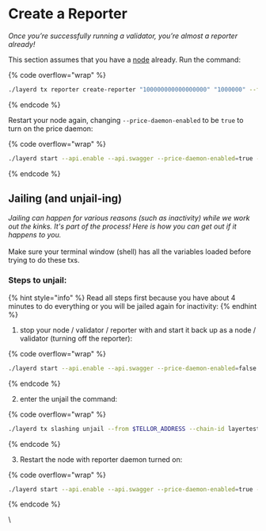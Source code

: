 # Create a Reporter

_Once you’re successfully running a validator, you’re almost a reporter already!_&#x20;

This section assumes that you have a [node](run-layer/) already. Run the command:

{% code overflow="wrap" %}
```bash
./layerd tx reporter create-reporter "100000000000000000" "1000000" --from $ACCOUNT_NAME --chain-id layertest-1 --fees 1000loya
```
{% endcode %}

Restart your node again, changing `--price-daemon-enabled` to be `true` to turn on the price daemon:

{% code overflow="wrap" %}
```bash
./layerd start --api.enable --api.swagger --price-daemon-enabled=true --panic-on-daemon-failure-enabled=false --home $HOME/.layer --key-name $ACCOUNT_NAME
```
{% endcode %}

## Jailing (and unjail-ing)

_Jailing can happen for various reasons (such as inactivity) while we work out the kinks. It's part of the process! Here is how you can get out if it happens to you._ \
\
Make sure your terminal window (shell) has all the variables loaded before trying to do these txs.&#x20;

### Steps to unjail:

{% hint style="info" %}
Read all steps first because you have about 4 minutes to do everything or you will be jailed again for inactivity:
{% endhint %}

1. stop your node / validator / reporter with and start it back up as a node / validator (turning off the reporter):

{% code overflow="wrap" %}
```bash
./layerd start --api.enable --api.swagger --price-daemon-enabled=false --panic-on-daemon-failure-enabled=false --home $HOME/.layer --key-name $ACCOUNT_NAME
```
{% endcode %}

2. enter the unjail the command:

{% code overflow="wrap" %}
```bash
./layerd tx slashing unjail --from $TELLOR_ADDRESS --chain-id layertest-1 --fees 1000loya
```
{% endcode %}

3. Restart the node with reporter daemon turned on:

{% code overflow="wrap" %}
```bash
./layerd start --api.enable --api.swagger --price-daemon-enabled=true --panic-on-daemon-failure-enabled=false --home $HOME/.layer --key-name $ACCOUNT_NAME
```
{% endcode %}

\
